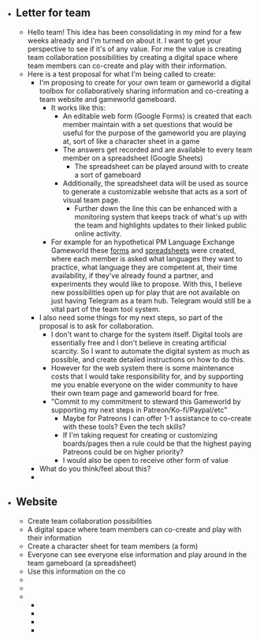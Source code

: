 - ## Letter for team
	- Hello team! This idea has been consolidating in my mind for a few weeks already and I'm turned on about it. I want to get your perspective to see if it's of any value. For me the value is creating team collaboration possibilities by creating a digital space where team members can co-create and play with their information.
	- Here is a test proposal for what I'm being called to create:
		- I'm proposing to create for your own team or gameworld a digital toolbox for collaboratively sharing information and co-creating a team website and gameworld gameboard.
			- It works like this:
				- An editable web form (Google Forms) is created that each member maintain with a set questions that would be useful for the purpose of the gameworld you are playing at, sort of like a character sheet in a game
				- The answers get recorded and are available to every team member on a spreadsheet (Google Sheets)
					- The spreadsheet can be played around with to create a sort of gameboard
				- Additionally, the spreadsheet data will be used as source to generate a customizable website that acts as a sort of visual team page.
					- Further down the line this can be enhanced with a monitoring system that keeps track of what's up with the team and highlights updates to their linked public online activity.
			- For example for an hypothetical PM Language Exchange Gameworld these [forms](https://docs.google.com/forms/d/e/1FAIpQLSc81lzTXTC5GSE9IIItYRR97TEg0PyI0slpgIiSKsKdSiSCwg/viewform) and [spreadsheets](https://docs.google.com/spreadsheets/d/1vvb_znZfMiKrn9P5XimRUdE8yifTuunzjTGKFkFpjB8/edit#gid=1262274810) were created, where each member is asked what languages they want to practice, what language they are competent at, their time availability, if they've already found a partner, and experiments they would like to propose. With this, I believe new possibilities open up for play that are not available on just having Telegram as a team hub. Telegram would still be a vital part of the team tool system.
		- I also need some things for my next steps, so part of the proposal is to ask for collaboration.
			- I don't want to charge for the system itself. Digital tools are essentially free and I don't believe in creating artificial scarcity. So I want to automate the digital system as much as possible, and create detailed instructions on how to do this.
			- However for the web system there is some maintenance costs that I would take responsibility for, and by supporting me you enable everyone on the wider community to have their own team page and gameworld board for free.
			- "Commit to my commitment to steward this Gameworld by supporting my next steps in Patreon/Ko-fi/Paypal/etc"
				- Maybe for Patreons I can offer 1-1 assistance to co-create with these tools? Even the tech skills?
				- If I'm taking request for creating or customizing boards/pages then a rule could be that the highest paying Patreons could be on higher priority?
				- I would also be open to receive other form of value
		- What do you think/feel about this?
		-
- ## Website
	- Create team collaboration possibilities
	- A digital space where team members can co-create and play with their information
	- Create a character sheet for team members (a form)
	- Everyone can see everyone else information and play around in the team gameboard (a spreadsheet)
	- Use this information on the co
	-
	-
	-
		-
		-
		-
		-